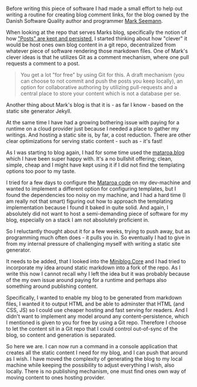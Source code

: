 Before writing this piece of software I had made a small effort to help out writing a routine
for creating blog comment links, for the blog owned by the Danish Software Quality author and programmer [Mark Seemann](https://blog.ploeh.dk). 

When looking at the repo that serves Marks blog, specifically the notion of how ["Posts" are kept and persisted](https://github.com/ploeh/ploeh.github.com/tree/master/_posts), I started thinking about how "clever" it would be host ones own blog content in a git repo, decentralized from whatever piece of software rendering those markdown files. One of Mark's clever ideas is that he utilizes Git as a comment mechanism, where one pull requests a comment to a post. 

> You get a lot "for free" by using Git for this. A draft mechanism (you can choose to not commit and push the posts you keep locally), an option for collaborative authoring by utilizing pull-requests and a central place to store your content which is not a database per se. 

Another thing about Mark's blog is that it is - as far I know - based on the static site generator Jekyll.

At the same time I have had a growing bothering issue with paying for a runtime on a cloud provider just because I needed a place to gather my writings. And hosting a static site is, by far, a cost reduction. There are other clear optimizations for serving static content - such as - it's fast! 

As I was starting to blog again, I had for some time used the [mataroa.blog](https://mataroa.blog) which I have been super happy with. It's a no bullshit offering; clean, simple, cheap and I might have kept using it if I did not find the templating options too poor to my taste. 

I tried for a few days to configure the [Mataroa code](https://github.com/mataroa-blog/mataroa) on my dev-machine and wanted to implement a different option for configuring templates, but I found the dependencies too noisy on my machine, and I had a hard time (I am really not that smart) figuring out how to approach the templating implementation because I found it baked in quite solid. And again, I absolutely did not want to host a semi-demanding piece of software for my blog, especially on a stack I am not absolutely proficient in. 

So I reluctantly thought about it for a few weeks, trying to push away, but as programming much often does - it pulls you in. So eventually I had to give in from my internal pressure of challenging myself with writing a static site generator.

It needs to be added, that I looked into the [Miniblog.Core](https://github.com/madskristensen/Miniblog.Core/) and I had tried to incorporate my idea around static markdown into a fork of the repo. As I write this now I cannot recall why I left the idea but it was probably because of the my own issue around paying for a runtime and perhaps also something around publishing content. 

Specifically, I wanted to enable my blog to be generated from markdown files, I wanted it to output HTML and be able to adminster that HTML (and CSS, JS) so I could use cheaper hosting and fast serving for readers. And I didn't want to implement any model around any content-persistence, which I mentioned is given to you for free by using a Git repo. Therefore I choose to let the content sit in a Git repo that I could control out-of-sync of the blog, so content and generation is separated.

So here we are. I can now run a command in a console application that creates all the static content I need for my blog, and I can push that around as I wish. I have moved the complexity of generating the blog to my local machine while keeping the possibility to adjust everything I wish, also locally. There is no publishing mechanism, one must find ones own way of moving content to ones hosting provider. 
